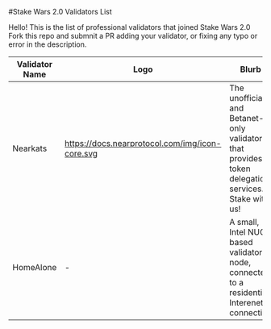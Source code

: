#Stake Wars 2.0 Validators List

Hello! This is the list of professional validators that joined Stake Wars 2.0
Fork this repo and submnit a PR adding your validator, or fixing any typo or error in the description.

| Validator Name | Logo | Blurb | Account ID | Fees | Country |
| --- | --- | --- | --- | --- | --- |
| Nearkats | https://docs.nearprotocol.com/img/icon-core.svg | The unofficial and Betanet-only validator that provides token delegation services. Stake with us! | @nearkat | 0% | US |
| HomeAlone | - | A small, Intel NUC-based validator node, connected to a residential Interenet connection | @nuc.test | 0% | US |